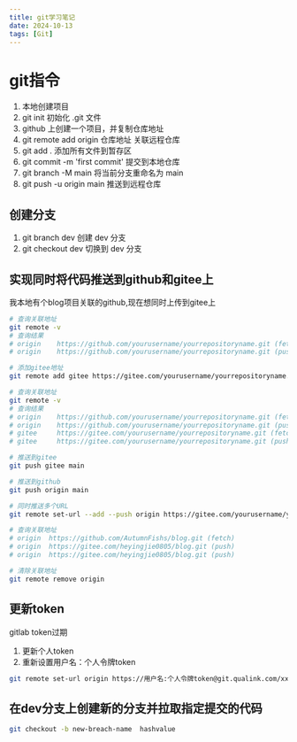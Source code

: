 ```yaml
---
title: git学习笔记
date: 2024-10-13
tags: [Git]
---
```

# git指令

1. 本地创建项目
2. git init 初始化 .git 文件
3. github 上创建一个项目，并复制仓库地址
4. git remote add origin 仓库地址 关联远程仓库
5. git add . 添加所有文件到暂存区
6. git commit -m 'first commit' 提交到本地仓库
7. git branch -M main 将当前分支重命名为 main
8. git push -u origin main 推送到远程仓库

## 创建分支

1. git branch dev 创建 dev 分支
2. git checkout dev 切换到 dev 分支
   
## 实现同时将代码推送到github和gitee上
我本地有个blog项目关联的github,现在想同时上传到gitee上
``` sh
# 查询关联地址
git remote -v
# 查询结果
# origin    https://github.com/yourusername/yourrepositoryname.git (fetch)
# origin    https://github.com/yourusername/yourrepositoryname.git (push)

# 添加gitee地址
git remote add gitee https://gitee.com/yourusername/yourrepositoryname.git

# 查询关联地址
git remote -v
# 查询结果
# origin    https://github.com/yourusername/yourrepositoryname.git (fetch)
# origin    https://github.com/yourusername/yourrepositoryname.git (push)
# gitee     https://gitee.com/yourusername/yourrepositoryname.git (fetch)
# gitee     https://gitee.com/yourusername/yourrepositoryname.git (push)

# 推送到gitee
git push gitee main

# 推送到github
git push origin main

# 同时推送多个URL
git remote set-url --add --push origin https://gitee.com/yourusername/yourrepositoryname.git

# 查询关联地址
# origin  https://github.com/AutumnFishs/blog.git (fetch)
# origin  https://gitee.com/heyingjie0805/blog.git (push)
# origin  https://gitee.com/heyingjie0805/blog.git (push)

# 清除关联地址
git remote remove origin
```

## 更新token
gitlab token过期
1. 更新个人token
2. 重新设置用户名：个人令牌token
``` sh
git remote set-url origin https://用户名:个人令牌token@git.qualink.com/xxx/yyy/aaa/bbb.git
```

## 在dev分支上创建新的分支并拉取指定提交的代码
``` sh
git checkout -b new-breach-name  hashvalue
```
